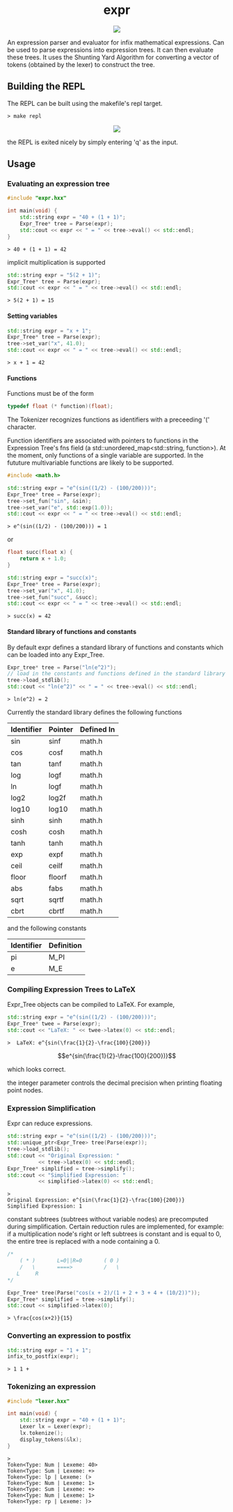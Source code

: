 
<h1 align="center">
    expr
</h1>

<p align="center">
    <img src="./imgs/exprtree.png">
</p>

An expression parser and evaluator for infix mathematical expressions. Can be used to parse expressions into expression trees. It can then evaluate these trees. It uses the Shunting Yard Algorithm for converting a vector of tokens (obtained by the lexer) to construct the tree.

## Building the REPL

The REPL can be built using the makefile's repl target.

```console
> make repl
```

<p align="center">
    <img src="./imgs/repl.png">
</p>

the REPL is exited nicely by simply entering 'q' as the input.

## Usage

### Evaluating an expression tree
```Cpp
#include "expr.hxx"

int main(void) {
    std::string expr = "40 + (1 + 1)";
    Expr_Tree* tree = Parse(expr);
    std::cout << expr << " = " << tree->eval() << std::endl;
}
```

```console
> 40 + (1 + 1) = 42
```

implicit multiplication is supported

```Cpp
std::string expr = "5(2 + 1)";
Expr_Tree* tree = Parse(expr);
std::cout << expr << " = " << tree->eval() << std::endl;
```

```console
> 5(2 + 1) = 15
```

#### Setting variables
```cpp
std::string expr = "x + 1";
Expr_Tree* tree = Parse(expr);
tree->set_var("x", 41.0);
std::cout << expr << " = " << tree->eval() << std::endl;
```

```console
> x + 1 = 42
```

#### Functions
Functions must be of the form
```cpp
typedef float (* function)(float);
```
The Tokenizer recognizes functions as identifiers with a preceeding '\(' character. 

Function identifiers are associated with pointers to functions in the Expression Tree's fns field (a std::unordered_map<std::string, function>). At the moment, only functions of a single variable are supported. In the fututure multivariable functions are likely to be supported.

```cpp
#include <math.h>

std::string expr = "e^(sin((1/2) - (100/200)))";
Expr_Tree* tree = Parse(expr);
tree->set_fun("sin", &sin);
tree->set_var("e", std::exp(1.0));
std::cout << expr << " = " << tree->eval() << std::endl;
```

```console
> e^(sin((1/2) - (100/200))) = 1
```

or

```cpp
float succ(float x) {
    return x + 1.0; 
}

std::string expr = "succ(x)";
Expr_Tree* tree = Parse(expr);
tree->set_var("x", 41.0);
tree->set_fun("succ", &succ);
std::cout << expr << " = " << tree->eval() << std::endl;
```

```console
> succ(x) = 42
```

#### Standard library of functions and constants

By default expr defines a standard library of functions and constants which can be loaded into any Expr_Tree.

```cpp
Expr_tree* tree = Parse("ln(e^2)");
// load in the constants and functions defined in the standard library
tree->load_stdlib();
std::cout << "ln(e^2)" << " = " << tree->eval() << std::endl;
```

```console
> ln(e^2) = 2
```

Currently the standard library defines the following functions

| Identifier   |    Pointer     | Defined In |
| -----------  | -------------- | -----------| 
| sin          |  sinf          | math.h     |
| cos          |  cosf          | math.h     |
| tan          |  tanf          | math.h     |
| log          |  logf          | math.h     |
| ln           |  logf          | math.h     |
| log2         |  log2f         | math.h     |
| log10        |  log10         | math.h     |
| sinh         |  sinh          | math.h     |
| cosh         |  cosh          | math.h     |
| tanh         |  tanh          | math.h     |
| exp          |  expf          | math.h     |
| ceil         |  ceilf         | math.h     |
| floor        |  floorf        | math.h     |
| abs          |  fabs          | math.h     |
| sqrt         |  sqrtf         | math.h     |
| cbrt         |  cbrtf         | math.h     |

and the following constants

| Identifier | Definition |
| ---------- | ---------- | 
| pi         |  M_PI      |
| e          |  M_E       |

### Compiling Expression Trees to LaTeX

Expr_Tree objects can be compiled to LaTeX. For example, 

```cpp
std::string expr = "e^(sin((1/2) - (100/200)))";
Expr_Tree* twee = Parse(expr);
std::cout << "LaTeX: " << twee->latex(0) << std::endl;
```

```console
>  LaTeX: e^{sin(\frac{1}{2}-\frac{100}{200})}
```

$$e^{sin(\frac{1}{2}-\frac{100}{200})}$$

which looks correct.

the integer parameter controls the decimal precision when printing floating point nodes.

### Expression Simplification

Expr can reduce expressions.

```cpp
std::string expr = "e^(sin((1/2) - (100/200)))";
std::unique_ptr<Expr_Tree> tree(Parse(expr));
tree->load_stdlib();
std::cout << "Original Expression: "
          << tree->latex(0) << std::endl;
Expr_Tree* simplified = tree->simplify();
std::cout << "Simplified Expression: "
          << simplified->latex(0) << std::endl;
```

```console
> 
Original Expression: e^{sin(\frac{1}{2}-\frac{100}{200})}
Simplified Expression: 1
```

constant subtrees (subtrees without variable nodes) are precomputed during simplification. Certain reduction rules are implemented, for example: if a multiplication node's right or left subtrees is constant and is equal to 0, the entire tree is replaced with a node containing a 0. 


```cpp
/*
    ( * )       L=0||R=0       ( 0 )
    /   \       ====>          /   \
   L     R
*/
```

```cpp
Expr_Tree* tree(Parse("cos(x + 2)/(1 + 2 + 3 + 4 + (10/2))"));
Expr_Tree* simplified = tree->simplify();
std::cout << simplified->latex(0);
```

```console
> \frac{cos(x+2)}{15}
```

### Converting an expression to postfix
```cpp
std::string expr = "1 + 1";
infix_to_postfix(expr);
```

```console
> 1 1 +
```

### Tokenizing an expression
```cpp
#include "lexer.hxx"

int main(void) {
    std::string expr = "40 + (1 + 1)";
    Lexer lx = Lexer(expr);
    lx.tokenize();
    display_tokens(&lx);
}
```

```console
> 
Token<Type: Num | Lexeme: 40>
Token<Type: Sum | Lexeme: +> 
Token<Type: lp | Lexeme: (>  
Token<Type: Num | Lexeme: 1> 
Token<Type: Sum | Lexeme: +> 
Token<Type: Num | Lexeme: 1> 
Token<Type: rp | Lexeme: )>  
```
